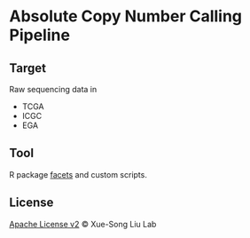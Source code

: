 # Absolute Copy Number Calling Pipeline 

## Target

Raw sequencing data in

* TCGA
* ICGC
* EGA

## Tool

R package [facets](https://github.com/mskcc/facets) and custom scripts.

## License

[Apache License v2](LICENSE) &copy; Xue-Song Liu Lab
